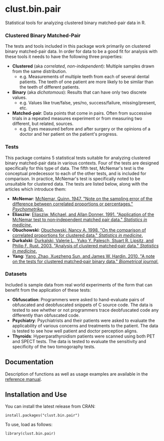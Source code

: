# clust.bin.pair

Statistical tools for analyzing clustered binary matched-pair data in R.

### Clustered Binary Matched-Pair

The tests and tools included in this package work primarily on clustered binary matched-pair data. In order for data to be a good fit for analysis with these tools it needs to have the following three properties:

- **Clustered** (aka *correlated*, *non-independent*): Multiple samples drawn from the same distribution. 
  - e.g. Measurements of multiple teeth from each of several dental patients. The teeth of one patient are more likely to be similar than the teeth of different patients.
- **Binary** (aka *dichotomous*): Results that can have only two discrete values.
  - e.g. Values like true/false, yes/no, success/failure, missing/present, etc.
- **Matched-pair**: Data points that come in pairs. Often from successive trials in a repeated measures experiment or from measuring two different, but related, sources.
  - e.g. Eyes measured before and after surgery or the opinions of a doctor and her patient on the patient's progress.

### Tests
This package contains 5 statistical tests suitable for analyzing clustered binary matched-pair data in various contexts. Four of the tests are designed specifically for this type of data. The fifth test, McNemar's test is the conceptual predecessor to each of the other tests, and is included for comparison. In practice, McNemar's test is specifically noted to be unsuitable for clustered data. The tests are listed below, along with the articles which introduce them:

- **McNemar**:
[McNemar, Quinn. 1947. "Note on the sampling error of the difference between correlated proportions or percentages." *Psychometrika*.](https://dx.doi.org/10.1007/BF02295996)
- **Eliasziw**:
[Eliasziw, Michael, and Allan Donner. 1991. "Application of the McNemar test to non‐independent matched pair data." *Statistics in medicine*.](https://dx.doi.org/10.1002/sim.4780101211)
- **Obuchowski**:
[Obuchowski, Nancy A. 1998. "On the comparison of correlated proportions for clustered data." *Statistics in medicine*.](https://dx.doi.org/10.1002/(SICI)1097-0258(19980715)17:13<1495::AID-SIM863>3.0.CO;2-I)
- **Durkalski**:
[Durkalski, Valerie L., Yuko Y. Palesch, Stuart R. Lipsitz, and Philip F. Rust. 2003. "Analysis of clustered matched‐pair data." *Statistics in medicine*.](https://dx.doi.org/10.1002/sim.1438)
- **Yang**:
[Yang, Zhao, Xuezheng Sun, and James W. Hardin. 2010. "A note on the tests for clustered matched‐pair binary data." *Biometrical journal*.](https://dx.doi.org/10.1002/bimj.201000035)

### Datasets

Included is sample data from real world experiments of the form that can benefit from the application of these tests:

- **Obfuscation**: Programmers were asked to hand-evaluate pairs of obfuscated and deobfuscated snippets of C source code. The data is tested to see whether or not programmers trace deobfuscated code any differently than obfuscated code.
- **Psychiatry**: Psychiatrists and their patients were asked to evaluate the applicability of various concerns and treatments to the patient. The data is tested to see how well patient and doctor perception aligns.
- **Thyroids**: Hyperparathyroidism patients were scanned using both PET and SPECT tests. The data is tested to evaluate the sensitivity and specificity of the two tomogoraphy tests.

## Documentation

Description of functions as well as usage examples are available in the [reference manual](https://cran.r-project.org/package=clust.bin.pair/clust.bin.pair.pdf).

## Installation and Use

You can install the latest release from CRAN:

    install.packages("clust.bin.pair")

To use, load as follows:

    library(clust.bin.pair)
